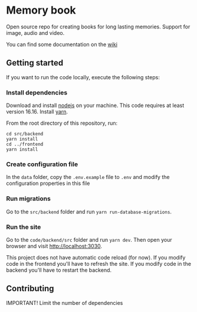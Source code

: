 # Memory book

Open source repo for creating books for long lasting memories. Support for image, audio and video.

You can find some documentation on the [wiki](https://github.com/GiveaDay/memory-book/wiki)

## Getting started

If you want to run the code locally, execute the following steps:

### Install dependencies

Download and install [nodejs](https://nodejs.org/) on your machine. This code requires at least version 16.16. Install [yarn](https://yarnpkg.com/).

From the root directory of this repository, run:

```shell
cd src/backend
yarn install
cd ../frontend
yarn install
```

### Create configuration file

In the `data` folder, copy the `.env.example` file to `.env` and modify the configuration properties in this file

### Run migrations

Go to the `src/backend` folder and run `yarn run-database-migrations`.

### Run the site

Go to the `code/backend/src` folder and run `yarn dev`. Then open your browser and visit [http://localhost:3030](http://localhost:3030).

This project does not have automatic code reload (for now). If you modify code in the frontend you'll have to refresh the site. If you modify code in the
backend you'll have to restart the backend.

## Contributing

IMPORTANT! Limit the number of dependencies
